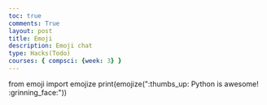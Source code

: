 ```yaml
---
toc: true
comments: True
layout: post
title: Emoji
description: Emoji chat
type: Hacks(Todo)
courses: { compsci: {week: 3} }
---
```


from emoji import emojize 
print(emojize(":thumbs_up: Python is awesome! :grinning_face:"))

